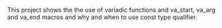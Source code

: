 This project shows the the use of variadic functions and va_start, va_arg and va_end macros and why and when to use const type qualifier.